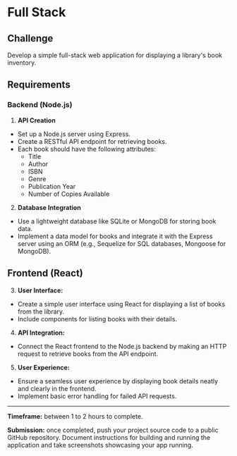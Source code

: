 # Full Stack

## Challenge
Develop a simple full-stack web application for displaying a library's book inventory.

## Requirements

### Backend (Node.js)

1. **API Creation**
- Set up a Node.js server using Express.
- Create a RESTful API endpoint for retrieving books.
- Each book should have the following attributes:
    - Title
    - Author
    - ISBN
    - Genre
    - Publication Year
    - Number of Copies Available

2. **Database Integration**
- Use a lightweight database like SQLite or MongoDB for storing book data.
- Implement a data model for books and integrate it with the Express server using an ORM (e.g., Sequelize for SQL databases, Mongoose for MongoDB).

## Frontend (React)

3. **User Interface:**
- Create a simple user interface using React for displaying a list of books from the library.
- Include components for listing books with their details.

4. **API Integration:**
- Connect the React frontend to the Node.js backend by making an HTTP request to retrieve books from the API endpoint.

5. **User Experience:**
- Ensure a seamless user experience by displaying book details neatly and clearly in the frontend.
- Implement basic error handling for failed API requests.

___

**Timeframe:** between 1 to 2 hours to complete.

**Submission:** once completed, push your project source code to a public GitHub repository. Document instructions for building and running the application and take screenshots showcasing your app running.
